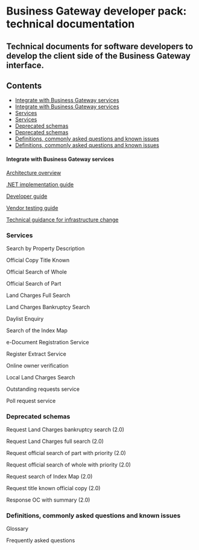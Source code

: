 # Business Gateway developer pack: technical documentation

## Technical documents for software developers to develop the client side of the Business Gateway interface.

## Contents
- [Integrate with Business Gateway services](pages/INTEGRATE.md)
- [Integrate with Business Gateway services](#integrate-with-Business-Gateway-services)
- [Services](pages/SERVICES.md)
- [Services](#services)
- [Deprecated schemas](pages/DEPRECATED.md)
- [Deprecated schemas](#deprecated-schemas)
- [Definitions, commonly asked questions and known issues](pages/DEF_FAQ.md)
- [Definitions, commonly asked questions and known issues](#definitions-commonly-asked-questions-and-known-issues)

#### Integrate with Business Gateway services
[Architecture overview](pages/integrate/ARCH_OVER.md)

[.NET implementation guide](pages/integrate/NET_IMPL.md)

[Developer guide](pages/integrate/DEV_GUIDE.md)

[Vendor testing guide](pages/integrate/VENDOR_TEST_GUIDE.md)

[Technical guidance for infrastructure change](pages/integrate/TECH_GUIDE.md)

### Services
Search by Property Description

Official Copy Title Known

Official Search of Whole

Official Search of Part

Land Charges Full Search

Land Charges Bankruptcy Search

Daylist Enquiry

Search of the Index Map

e-Document Registration Service

Register Extract Service

Online owner verification

Local Land Charges Search

Outstanding requests service

Poll request service

### Deprecated schemas	
Request Land Charges bankruptcy search (2.0)

Request Land Charges full search (2.0)

Request official search of part with priority (2.0)

Request official search of whole with priority (2.0)

Request search of Index Map (2.0)

Request title known official copy (2.0)

Response OC with summary (2.0)

### Definitions, commonly asked questions and known issues	
Glossary

Frequently asked questions

